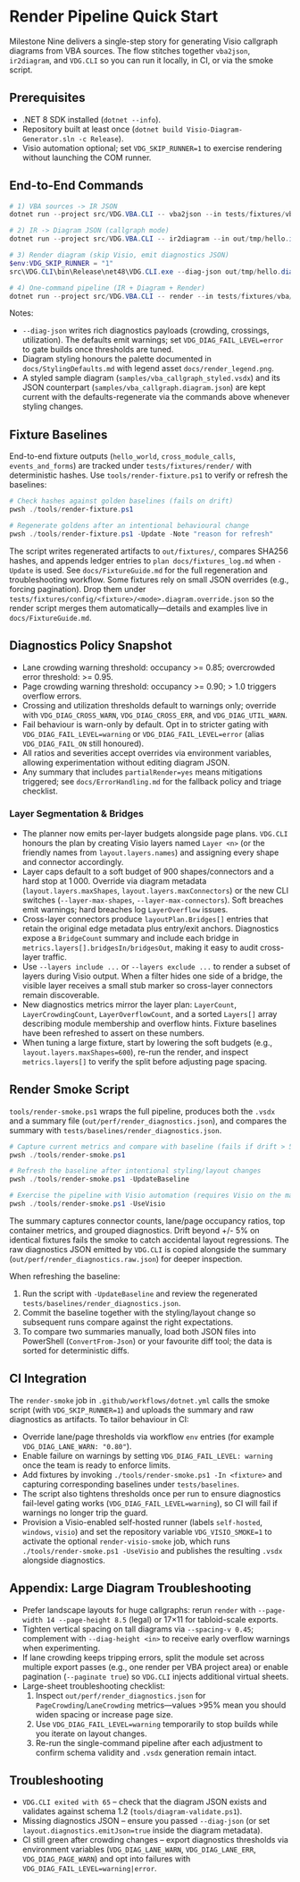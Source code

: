 # Render Pipeline Quick Start

Milestone Nine delivers a single-step story for generating Visio callgraph diagrams from VBA sources. The flow stitches together `vba2json`, `ir2diagram`, and `VDG.CLI` so you can run it locally, in CI, or via the smoke script.

## Prerequisites

- .NET 8 SDK installed (`dotnet --info`).
- Repository built at least once (`dotnet build Visio-Diagram-Generator.sln -c Release`).
- Visio automation optional; set `VDG_SKIP_RUNNER=1` to exercise rendering without launching the COM runner.

## End-to-End Commands

```powershell
# 1) VBA sources -> IR JSON
dotnet run --project src/VDG.VBA.CLI -- vba2json --in tests/fixtures/vba/hello_world --out out/tmp/hello.ir.json

# 2) IR -> Diagram JSON (callgraph mode)
dotnet run --project src/VDG.VBA.CLI -- ir2diagram --in out/tmp/hello.ir.json --out out/tmp/hello.diagram.json --mode callgraph

# 3) Render diagram (skip Visio, emit diagnostics JSON)
$env:VDG_SKIP_RUNNER = "1"
src\VDG.CLI\bin\Release\net48\VDG.CLI.exe --diag-json out/tmp/hello.diagnostics.json out/tmp/hello.diagram.json out/tmp/hello.vsdx

# 4) One-command pipeline (IR + Diagram + Render)
dotnet run --project src/VDG.VBA.CLI -- render --in tests/fixtures/vba/hello_world --out out/tmp/hello_full.vsdx --mode callgraph --diagram-json out/tmp/hello_full.diagram.json --diag-json out/tmp/hello_full.diagnostics.json
```

Notes:
- `--diag-json` writes rich diagnostics payloads (crowding, crossings, utilization). The defaults emit warnings; set `VDG_DIAG_FAIL_LEVEL=error` to gate builds once thresholds are tuned.
- Diagram styling honours the palette documented in `docs/StylingDefaults.md` with legend asset `docs/render_legend.png`.
- A styled sample diagram (`samples/vba_callgraph_styled.vsdx`) and its JSON counterpart (`samples/vba_callgraph.diagram.json`) are kept current with the defaults-regenerate via the commands above whenever styling changes.

## Fixture Baselines

End-to-end fixture outputs (`hello_world`, `cross_module_calls`, `events_and_forms`) are tracked under `tests/fixtures/render/` with deterministic hashes. Use `tools/render-fixture.ps1` to verify or refresh the baselines:

```powershell
# Check hashes against golden baselines (fails on drift)
pwsh ./tools/render-fixture.ps1

# Regenerate goldens after an intentional behavioural change
pwsh ./tools/render-fixture.ps1 -Update -Note "reason for refresh"
```

The script writes regenerated artifacts to `out/fixtures/`, compares SHA256 hashes, and appends ledger entries to `plan docs/fixtures_log.md` when `-Update` is used. See `docs/FixtureGuide.md` for the full regeneration and troubleshooting workflow.
Some fixtures rely on small JSON overrides (e.g., forcing pagination). Drop them under `tests/fixtures/config/<fixture>/<mode>.diagram.override.json` so the render script merges them automatically—details and examples live in `docs/FixtureGuide.md`.

## Diagnostics Policy Snapshot

- Lane crowding warning threshold: occupancy >= 0.85; overcrowded error threshold: >= 0.95.
- Page crowding warning threshold: occupancy >= 0.90; > 1.0 triggers overflow errors.
- Crossing and utilization thresholds default to warnings only; override with `VDG_DIAG_CROSS_WARN`, `VDG_DIAG_CROSS_ERR`, and `VDG_DIAG_UTIL_WARN`.
- Fail behaviour is warn-only by default. Opt in to stricter gating with `VDG_DIAG_FAIL_LEVEL=warning` or `VDG_DIAG_FAIL_LEVEL=error` (alias `VDG_DIAG_FAIL_ON` still honoured).
- All ratios and severities accept overrides via environment variables, allowing experimentation without editing diagram JSON.
- Any summary that includes `partialRender=yes` means mitigations triggered; see `docs/ErrorHandling.md` for the fallback policy and triage checklist.

### Layer Segmentation & Bridges

- The planner now emits per-layer budgets alongside page plans. `VDG.CLI` honours the plan by creating Visio layers named `Layer <n>` (or the friendly names from `layout.layers.names`) and assigning every shape and connector accordingly.
- Layer caps default to a soft budget of 900 shapes/connectors and a hard stop at 1 000. Override via diagram metadata (`layout.layers.maxShapes`, `layout.layers.maxConnectors`) or the new CLI switches (`--layer-max-shapes`, `--layer-max-connectors`). Soft breaches emit warnings; hard breaches log `LayerOverflow` issues.
- Cross-layer connectors produce `layoutPlan.Bridges[]` entries that retain the original edge metadata plus entry/exit anchors. Diagnostics expose a `BridgeCount` summary and include each bridge in `metrics.layers[].bridgesIn/bridgesOut`, making it easy to audit cross-layer traffic.
- Use `--layers include ...` or `--layers exclude ...` to render a subset of layers during Visio output. When a filter hides one side of a bridge, the visible layer receives a small stub marker so cross-layer connectors remain discoverable.
- New diagnostics metrics mirror the layer plan: `LayerCount`, `LayerCrowdingCount`, `LayerOverflowCount`, and a sorted `Layers[]` array describing module membership and overflow hints. Fixture baselines have been refreshed to assert on these numbers.
- When tuning a large fixture, start by lowering the soft budgets (e.g., `layout.layers.maxShapes=600`), re-run the render, and inspect `metrics.layers[]` to verify the split before adjusting page spacing.

## Render Smoke Script

`tools/render-smoke.ps1` wraps the full pipeline, produces both the `.vsdx` and a summary file (`out/perf/render_diagnostics.json`), and compares the summary with `tests/baselines/render_diagnostics.json`.

```powershell
# Capture current metrics and compare with baseline (fails if drift > 5%)
pwsh ./tools/render-smoke.ps1

# Refresh the baseline after intentional styling/layout changes
pwsh ./tools/render-smoke.ps1 -UpdateBaseline

# Exercise the pipeline with Visio automation (requires Visio on the machine)
pwsh ./tools/render-smoke.ps1 -UseVisio
```

The summary captures connector counts, lane/page occupancy ratios, top container metrics, and grouped diagnostics. Drift beyond +/- 5% on identical fixtures fails the smoke to catch accidental layout regressions. The raw diagnostics JSON emitted by `VDG.CLI` is copied alongside the summary (`out/perf/render_diagnostics.raw.json`) for deeper inspection.

When refreshing the baseline:
1. Run the script with `-UpdateBaseline` and review the regenerated `tests/baselines/render_diagnostics.json`.
2. Commit the baseline together with the styling/layout change so subsequent runs compare against the right expectations.
3. To compare two summaries manually, load both JSON files into PowerShell (`ConvertFrom-Json`) or your favourite diff tool; the data is sorted for deterministic diffs.

## CI Integration

The `render-smoke` job in `.github/workflows/dotnet.yml` calls the smoke script (with `VDG_SKIP_RUNNER=1`) and uploads the summary and raw diagnostics as artifacts. To tailor behaviour in CI:

- Override lane/page thresholds via workflow `env` entries (for example `VDG_DIAG_LANE_WARN: "0.80"`).
- Enable failure on warnings by setting `VDG_DIAG_FAIL_LEVEL: warning` once the team is ready to enforce limits.
- Add fixtures by invoking `./tools/render-smoke.ps1 -In <fixture>` and capturing corresponding baselines under `tests/baselines`.
- The script also tightens thresholds once per run to ensure diagnostics fail-level gating works (`VDG_DIAG_FAIL_LEVEL=warning`), so CI will fail if warnings no longer trip the guard.
- Provision a Visio-enabled self-hosted runner (labels `self-hosted`, `windows`, `visio`) and set the repository variable `VDG_VISIO_SMOKE=1` to activate the optional `render-visio-smoke` job, which runs `./tools/render-smoke.ps1 -UseVisio` and publishes the resulting `.vsdx` alongside diagnostics.

## Appendix: Large Diagram Troubleshooting

- Prefer landscape layouts for huge callgraphs: rerun `render` with `--page-width 14 --page-height 8.5` (legal) or 17×11 for tabloid-scale exports.
- Tighten vertical spacing on tall diagrams via `--spacing-v 0.45`; complement with `--diag-height <in>` to receive early overflow warnings when experimenting.
- If lane crowding keeps tripping errors, split the module set across multiple export passes (e.g., one render per VBA project area) or enable pagination (`--paginate true`) so `VDG.CLI` injects additional virtual sheets.
- Large-sheet troubleshooting checklist:
  1. Inspect `out/perf/render_diagnostics.json` for `PageCrowding`/`LaneCrowding` metrics—values >95% mean you should widen spacing or increase page size.
  2. Use `VDG_DIAG_FAIL_LEVEL=warning` temporarily to stop builds while you iterate on layout changes.
  3. Re-run the single-command pipeline after each adjustment to confirm schema validity and `.vsdx` generation remain intact.

## Troubleshooting

- `VDG.CLI exited with 65` – check that the diagram JSON exists and validates against schema 1.2 (`tools/diagram-validate.ps1`).
- Missing diagnostics JSON – ensure you passed `--diag-json` (or set `layout.diagnostics.emitJson=true` inside the diagram metadata).
- CI still green after crowding changes – export diagnostics thresholds via environment variables (`VDG_DIAG_LANE_WARN`, `VDG_DIAG_LANE_ERR`, `VDG_DIAG_PAGE_WARN`) and opt into failures with `VDG_DIAG_FAIL_LEVEL=warning|error`.
